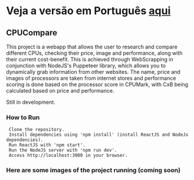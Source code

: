 # Veja a versão em Português <a href="README-ptbr.md">aqui</a>

## CPUCompare

This project is a webapp that allows the user to research and compare different CPUs, checking their price, image and performance, along with their current cost-benefit.
This is achieved through WebScrapping in conjunction with NodeJS's Puppeteer library, which allows you to dynamically grab information from other websites. The name, price and images
of processors are taken from internet stores and performance scoring is done based on the processor score in CPUMark, with CxB being calculated based on price and performance.

Still in development.

### How to Run

     Clone the repository.
     Install dependencies using 'npm install' (install ReactJS and NodeJs dependencies).
     Run ReactJS with 'npm start'.
     Run the NodeJS server with 'npm run dev'.
     Access http://localhost:3000 in your browser.
    
### Here are some images of the project running (coming soon)
